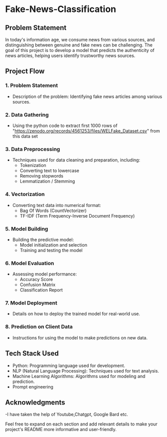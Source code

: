 # Fake-News-Classification

## Problem Statement
In today's information age, we consume news from various sources, and distinguishing between genuine and fake news can be challenging. The goal of this project is to develop a model that predicts the authenticity of news articles, helping users identify trustworthy news sources.

## Project Flow

### 1. Problem Statement
- Description of the problem: Identifying fake news articles among various sources.

### 2. Data Gathering
- Using the python code to extract first 1000 rows of "https://zenodo.org/records/4561253/files/WELFake_Dataset.csv" from this data set

### 3. Data Preprocessing
- Techniques used for data cleaning and preparation, including:
  - Tokenization
  - Converting text to lowercase
  - Removing stopwords
  - Lemmatization / Stemming

### 4. Vectorization
- Converting text data into numerical format:
  - Bag Of Words (CountVectorizer)
  - TF-IDF (Term Frequency-Inverse Document Frequency)

### 5. Model Building
- Building the predictive model:
  - Model initialization and selection
  - Training and testing the model

### 6. Model Evaluation
- Assessing model performance:
  - Accuracy Score
  - Confusion Matrix
  - Classification Report

### 7. Model Deployment
- Details on how to deploy the trained model for real-world use.

### 8. Prediction on Client Data
- Instructions for using the model to make predictions on new data.

## Tech Stack Used
- Python: Programming language used for development.
- NLP (Natural Language Processing): Techniques used for text analysis.
- Machine Learning Algorithms: Algorithms used for modeling and prediction.
- Prompt engineering

## Acknowledgments
-I have taken the help of Youtube,Chatgpt, Google Bard etc.

Feel free to expand on each section and add relevant details to make your project's README more informative and user-friendly.



